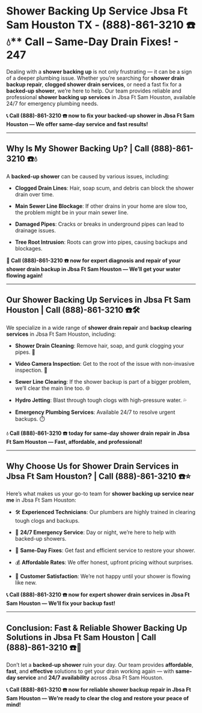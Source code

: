 # Shower Backing Up Service Jbsa Ft Sam Houston TX - (888)-861-3210 ☎️💧** Call – Same-Day Drain Fixes! - 247

Dealing with a **shower backing up** is not only frustrating — it can be a sign of a deeper plumbing issue. Whether you’re searching for **shower drain backup repair**, **clogged shower drain services**, or need a fast fix for a **backed-up shower**, we’re here to help. Our team provides reliable and professional **shower backing up services** in Jbsa Ft Sam Houston, available 24/7 for emergency plumbing needs.

**📞 Call (888)-861-3210 ☎️ now to fix your backed-up shower in Jbsa Ft Sam Houston — We offer same-day service and fast results!**

---

## **Why Is My Shower Backing Up? | Call (888)-861-3210 ☎️💧**

A **backed-up shower** can be caused by various issues, including:

- **Clogged Drain Lines**: Hair, soap scum, and debris can block the shower drain over time.  
- **Main Sewer Line Blockage**: If other drains in your home are slow too, the problem might be in your main sewer line.  
- **Damaged Pipes**: Cracks or breaks in underground pipes can lead to drainage issues.  
- **Tree Root Intrusion**: Roots can grow into pipes, causing backups and blockages.

**🚿 Call (888)-861-3210 ☎️ now for expert diagnosis and repair of your shower drain backup in Jbsa Ft Sam Houston — We’ll get your water flowing again!**

---

## **Our Shower Backing Up Services in Jbsa Ft Sam Houston | Call (888)-861-3210 ☎️🛠️**

We specialize in a wide range of **shower drain repair** and **backup clearing services** in Jbsa Ft Sam Houston, including:

- **Shower Drain Cleaning**: Remove hair, soap, and gunk clogging your pipes. 🧼  
- **Video Camera Inspection**: Get to the root of the issue with non-invasive inspection. 🎥  
- **Sewer Line Clearing**: If the shower backup is part of a bigger problem, we’ll clear the main line too. 🌐  
- **Hydro Jetting**: Blast through tough clogs with high-pressure water. 💦  
- **Emergency Plumbing Services**: Available 24/7 to resolve urgent backups. ⏱️

**💧 Call (888)-861-3210 ☎️ today for same-day shower drain repair in Jbsa Ft Sam Houston — Fast, affordable, and professional!**

---

## **Why Choose Us for Shower Drain Services in Jbsa Ft Sam Houston? | Call (888)-861-3210 ☎️⭐**

Here’s what makes us your go-to team for **shower backing up service near me** in Jbsa Ft Sam Houston:

- 🛠️ **Experienced Technicians**: Our plumbers are highly trained in clearing tough clogs and backups.  
- 🚨 **24/7 Emergency Service**: Day or night, we’re here to help with backed-up showers.  
- 🚿 **Same-Day Fixes**: Get fast and efficient service to restore your shower.  
- 💰 **Affordable Rates**: We offer honest, upfront pricing without surprises.  
- 🌟 **Customer Satisfaction**: We’re not happy until your shower is flowing like new.

**📞 Call (888)-861-3210 ☎️ now for expert shower drain services in Jbsa Ft Sam Houston — We’ll fix your backup fast!**

---

## **Conclusion: Fast & Reliable Shower Backing Up Solutions in Jbsa Ft Sam Houston | Call (888)-861-3210 ☎️🚿**

Don’t let a **backed-up shower** ruin your day. Our team provides **affordable**, **fast**, and **effective** solutions to get your drain working again — with **same-day service** and **24/7 availability** across Jbsa Ft Sam Houston.

**📞 Call (888)-861-3210 ☎️ now for reliable shower backup repair in Jbsa Ft Sam Houston — We’re ready to clear the clog and restore your peace of mind!**
